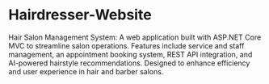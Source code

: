 # Hairdresser-Website
 Hair Salon Management System: A web application built with ASP.NET Core MVC to streamline salon operations. Features include service and staff management, an appointment booking system, REST API integration, and AI-powered hairstyle recommendations. Designed to enhance efficiency and user experience in hair and barber salons.
